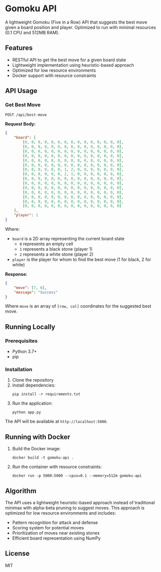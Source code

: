 # Gomoku API

A lightweight Gomoku (Five in a Row) API that suggests the best move given a board position and player. Optimized to run with minimal resources (0.1 CPU and 512MB RAM).

## Features

- RESTful API to get the best move for a given board state
- Lightweight implementation using heuristic-based approach
- Optimized for low resource environments
- Docker support with resource constraints

## API Usage

### Get Best Move

```
POST /api/best-move
```

**Request Body:**

```json
{
    "board": [
        [0, 0, 0, 0, 0, 0, 0, 0, 0, 0, 0, 0, 0, 0, 0],
        [0, 0, 0, 0, 0, 0, 0, 0, 0, 0, 0, 0, 0, 0, 0],
        [0, 0, 0, 0, 0, 0, 0, 0, 0, 0, 0, 0, 0, 0, 0],
        [0, 0, 0, 0, 0, 0, 0, 0, 0, 0, 0, 0, 0, 0, 0],
        [0, 0, 0, 0, 0, 0, 0, 0, 0, 0, 0, 0, 0, 0, 0],
        [0, 0, 0, 0, 0, 0, 0, 0, 0, 0, 0, 0, 0, 0, 0],
        [0, 0, 0, 0, 0, 0, 1, 2, 0, 0, 0, 0, 0, 0, 0],
        [0, 0, 0, 0, 0, 0, 2, 1, 0, 0, 0, 0, 0, 0, 0],
        [0, 0, 0, 0, 0, 0, 0, 0, 0, 0, 0, 0, 0, 0, 0],
        [0, 0, 0, 0, 0, 0, 0, 0, 0, 0, 0, 0, 0, 0, 0],
        [0, 0, 0, 0, 0, 0, 0, 0, 0, 0, 0, 0, 0, 0, 0],
        [0, 0, 0, 0, 0, 0, 0, 0, 0, 0, 0, 0, 0, 0, 0],
        [0, 0, 0, 0, 0, 0, 0, 0, 0, 0, 0, 0, 0, 0, 0],
        [0, 0, 0, 0, 0, 0, 0, 0, 0, 0, 0, 0, 0, 0, 0],
        [0, 0, 0, 0, 0, 0, 0, 0, 0, 0, 0, 0, 0, 0, 0]
    ],
    "player": 1
}
```

Where:
- `board` is a 2D array representing the current board state
  - `0` represents an empty cell
  - `1` represents a black stone (player 1)
  - `2` represents a white stone (player 2)
- `player` is the player for whom to find the best move (1 for black, 2 for white)

**Response:**

```json
{
    "move": [7, 6],
    "message": "Success"
}
```

Where `move` is an array of `[row, col]` coordinates for the suggested best move.

## Running Locally

### Prerequisites

- Python 3.7+
- pip

### Installation

1. Clone the repository
2. Install dependencies:
   ```
   pip install -r requirements.txt
   ```
3. Run the application:
   ```
   python app.py
   ```

The API will be available at `http://localhost:5000`.

## Running with Docker

1. Build the Docker image:
   ```
   docker build -t gomoku-api .
   ```

2. Run the container with resource constraints:
   ```
   docker run -p 5000:5000 --cpus=0.1 --memory=512m gomoku-api
   ```

## Algorithm

The API uses a lightweight heuristic-based approach instead of traditional minimax with alpha-beta pruning to suggest moves. This approach is optimized for low resource environments and includes:

- Pattern recognition for attack and defense
- Scoring system for potential moves
- Prioritization of moves near existing stones
- Efficient board representation using NumPy

## License

MIT
